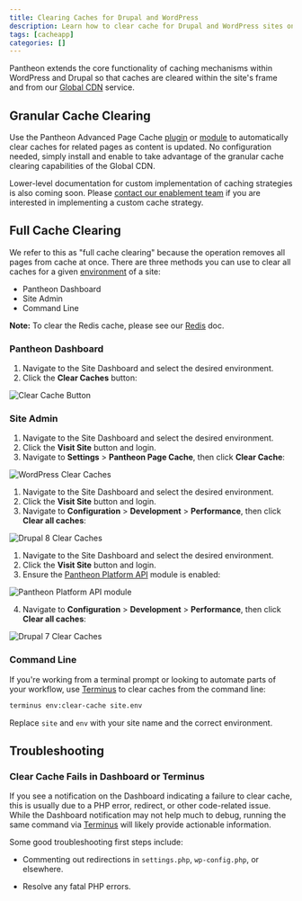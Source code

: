 ```yaml
---
title: Clearing Caches for Drupal and WordPress
description: Learn how to clear cache for Drupal and WordPress sites on Pantheon's Global CDN.
tags: [cacheapp]
categories: []
---
```

Pantheon extends the core functionality of caching mechanisms within WordPress and Drupal so that caches are cleared within the site's frame and from our [Global CDN](/docs/global-cdn/) service.

## Granular Cache Clearing
Use the Pantheon Advanced Page Cache [plugin](https://wordpress.org/plugins/pantheon-advanced-page-cache/) or [module](https://www.drupal.org/project/pantheon_advanced_page_cache) to automatically clear caches for related pages as content is updated. No configuration needed, simply install and enable to take advantage of the granular cache clearing capabilities of the Global CDN.

Lower-level documentation for custom implementation of caching strategies is also coming soon. Please [contact our enablement team](https://pantheon.io/agencies/learn-pantheon?docs) if you are interested in implementing a custom cache strategy.

## Full Cache Clearing
We refer to this as "full cache clearing" because the operation removes all pages from cache at once. There are three methods you can use to clear all caches for a given [environment](/docs/pantheon-workflow/) of a site:

- Pantheon Dashboard
- Site Admin
- Command Line

**Note:** To clear the Redis cache, please see our [Redis](/docs/redis/#clear-cache) doc.

### Pantheon Dashboard
1. Navigate to the Site Dashboard and select the desired environment.
2. Click the **Clear Caches** button:

  ![Clear Cache Button](../docs/assets/images/clear-cache-button.png)

### Site Admin

<TabList>

<Tab title="WordPress" id="wp-1" active={true}>

1. Navigate to the Site Dashboard and select the desired environment.
2. Click the **<span class="glyphicons glyphicons-new-window-alt"></span> Visit Site** button and login.
3. Navigate to **Settings** > **Pantheon Page Cache**, then click **Clear Cache**:

  ![WordPress Clear Caches](../docs/assets/images/wp-cc.png)

</Tab>

<Tab title="Drupal 8" id="d8-2">

1. Navigate to the Site Dashboard and select the desired environment.
2. Click the **<span class="glyphicons glyphicons-new-window-alt"></span> Visit Site** button and login.
3. Navigate to **Configuration** > **Development** > **Performance**, then click **Clear all caches**:

  ![Drupal 8 Clear Caches](../docs/assets/images/d8-cc.png)

</Tab>


<Tab title="Drupal 7" id="d7-3">

1. Navigate to the Site Dashboard and select the desired environment.
2. Click the **<span class="glyphicons glyphicons-new-window-alt"></span> Visit Site** button and login.
3. Ensure the [Pantheon Platform API](/docs/modules#pantheon-module-drupal-7) module is enabled:

  ![Pantheon Platform API module](../docs/assets/images/pantheon-platform-api-enabled.png)

4. Navigate to **Configuration** > **Development** > **Performance**, then click **Clear all caches**:

  ![Drupal 7 Clear Caches](../docs/assets/images/d7-cc.png)

</Tab>

</TabList>


### Command Line
If you're working from a terminal prompt or looking to automate parts of your workflow, use [Terminus](/docs/terminus/) to clear caches from the command line:

```bash
terminus env:clear-cache site.env
```

Replace `site` and `env` with your site name and the correct environment.

## Troubleshooting
### Clear Cache Fails in Dashboard or Terminus
If you see a notification on the Dashboard indicating a failure to clear cache, this is usually due to a PHP error, redirect, or other code-related issue. While the Dashboard notification may not help much to debug, running the same command via [Terminus](/docs/terminus/) will likely provide actionable information.

Some good troubleshooting first steps include:

 - Commenting out redirections in `settings.php`, `wp-config.php`, or elsewhere.

 - Resolve any fatal PHP errors.
